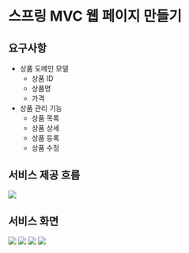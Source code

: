 # 스프링 MVC 웹 페이지 만들기
## 요구사항
+ 상품 도메인 모델
  + 상품 ID
  + 상품명
  + 가격
+ 상품 관리 기능
  + 상품 목록
  + 상품 상세
  + 상품 등록
  + 상품 수정
  
## 서비스 제공 흐름
<img src = "https://user-images.githubusercontent.com/105557972/230908622-14f2773f-8aa8-444a-aad6-a654cb3b04bf.png"></img>

## 서비스 화면
<img src = "https://user-images.githubusercontent.com/105557972/230907790-55290e6e-910f-4804-a67f-084c497d067b.png"></img>
<img src = "https://user-images.githubusercontent.com/105557972/230907800-80832560-5cb9-403d-8fbb-e8587c79ecd0.png"></img>
<img src = "https://user-images.githubusercontent.com/105557972/230907804-5ecf6b3b-4726-4c3c-9f89-c439d1c73acb.png"></img>
<img src = "https://user-images.githubusercontent.com/105557972/230907810-9ad72ebf-3547-43b4-8b3a-92087479d338.png"></img>

